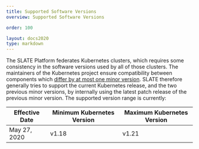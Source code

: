 ```yaml
---
title: Supported Software Versions
overview: Supported Software Versions

order: 100

layout: docs2020
type: markdown
---
```


The SLATE Platform federates Kubernetes clusters, which requires some consistency in the software versions used by all of those clusters. 
The maintainers of the Kubernetes project ensure compatibility between components which [differ by at most one minor version](https://github.com/kubernetes/community/blob/master/contributors/design-proposals/release/versioning.md#supported-releases-and-component-skew). 
SLATE therefore generally tries to support the current Kubernetes release, and the two previous minor versions, by internally using the latest patch release of the previous minor version. 
The supported version range is currently:

| Effective Date | Minimum Kubernetes Version | Maximum Kubernetes Version | 
| --- | --- | --- |
| May 27, 2020 | v1.18 | v1.21 |
